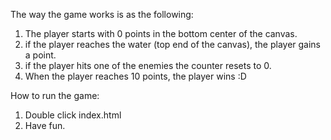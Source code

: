 The way the game works is as the following:
1. The player starts with 0 points in the bottom center of the canvas.
2. if the player reaches the water (top end of the canvas), the player gains a point.
3. if the player hits one of the enemies the counter resets to 0.
4. When the player reaches 10 points, the player wins :D

How to run the game:
1. Double click index.html
2. Have fun.